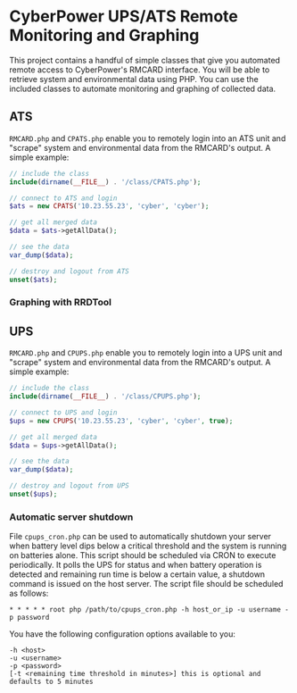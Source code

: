 # CyberPower UPS/ATS Remote Monitoring and Graphing

This project contains a handful of simple classes that give you automated remote access to CyberPower's
RMCARD interface. You will be able to retrieve system and environmental data
using PHP. You can use the included classes to automate monitoring and graphing
of collected data.

## ATS

`RMCARD.php` and `CPATS.php` enable you to remotely login into an ATS unit and "scrape"
system and environmental data from the RMCARD's output. A simple example:

```php
// include the class
include(dirname(__FILE__) . '/class/CPATS.php');

// connect to ATS and login
$ats = new CPATS('10.23.55.23', 'cyber', 'cyber');

// get all merged data
$data = $ats->getAllData();

// see the data
var_dump($data);

// destroy and logout from ATS
unset($ats);
```

### Graphing with RRDTool

## UPS

`RMCARD.php` and `CPUPS.php` enable you to remotely login into a UPS unit and "scrape"
system and environmental data from the RMCARD's output. A simple example:

```php
// include the class
include(dirname(__FILE__) . '/class/CPUPS.php');

// connect to UPS and login
$ups = new CPUPS('10.23.55.23', 'cyber', 'cyber', true);

// get all merged data
$data = $ups->getAllData();

// see the data
var_dump($data);

// destroy and logout from UPS
unset($ups);
```

### Automatic server shutdown

File `cpups_cron.php` can be used to automatically shutdown your server when battery level
dips below a critical threshold and the system is running on batteries alone. This script should be
scheduled via CRON to execute periodically. It polls the UPS for status and when
battery operation is detected and remaining run time is below a certain value, a shutdown
command is issued on the host server. The script file should be scheduled as follows:

```
* * * * * root php /path/to/cpups_cron.php -h host_or_ip -u username -p password
```

You have the following configuration options available to you:

```
-h <host>
-u <username>
-p <password>
[-t <remaining time threshold in minutes>] this is optional and defaults to 5 minutes
```